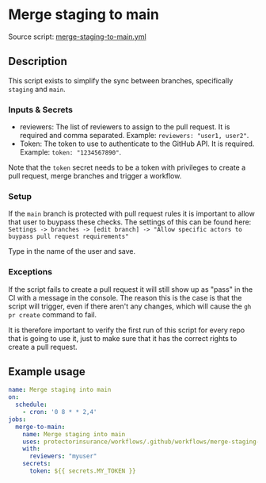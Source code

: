 # Merge staging to main

Source script: [merge-staging-to-main.yml](../.github/workflows/merge-staging-to-main.yml)

## Description

This script exists to simplify the sync between branches, specifically `staging` and `main`.

### Inputs & Secrets

- reviewers: The list of reviewers to assign to the pull request. It is required and comma separated. Example: `reviewers: "user1, user2"`.
- Token: The token to use to authenticate to the GitHub API. It is required. Example: `token: "1234567890"`.

Note that the `token` secret needs to be a token with privileges to create a pull request, merge branches and trigger a workflow.

### Setup

If the `main` branch is protected with pull request rules it is important to allow that user to buypass these checks.
The settings of this can be found here:
`Settings -> branches -> [edit branch] -> "Allow specific actors to buypass pull request requirements"`

Type in the name of the user and save.

### Exceptions 

If the script fails to create a pull request it will still show up as "pass" in the CI with a message in the console.
The reason this is the case is that the script will trigger, even if there aren't any changes, which will cause the
`gh pr create` command to fail.

It is therefore important to verify the first run of this script for every repo that is going to use it, just to make sure
that it has the correct rights to create a pull request.

## Example usage

```yml
name: Merge staging into main
on:
  schedule:
    - cron: '0 8 * * 2,4'
jobs:
  merge-to-main:
    name: Merge staging into main
    uses: protectorinsurance/workflows/.github/workflows/merge-staging-to-main.yml@main
    with:
      reviewers: "myuser"
    secrets:
      token: ${{ secrets.MY_TOKEN }}
```